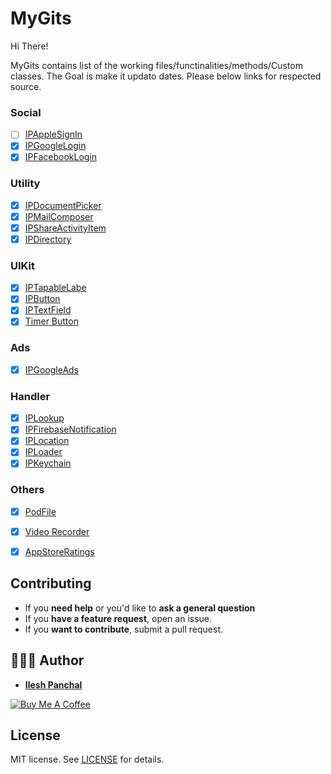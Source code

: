 # MyGits

Hi There!

MyGits contains list of the working files/functinalities/methods/Custom classes. The Goal is make it updato dates. Please below links for respected source.

### Social
- [ ] [IPAppleSignIn]()
- [x] [IPGoogleLogin](https://gist.github.com/Ilesh/7bddca40a4493e69689d436990e0d173)
- [x] [IPFacebookLogin](https://gist.github.com/Ilesh/53e78ba7c5d2aa61ca960bffea5a359f)

### Utility
- [x] [IPDocumentPicker](https://gist.github.com/Ilesh/d292ae0ae71b624eacbda5e937b1f11e)
- [x] [IPMailComposer](https://gist.github.com/Ilesh/c78a0167d5de9b2bc665124429db3d97)
- [x] [IPShareActivityItem](https://gist.github.com/Ilesh/9395f06c2adcb424e9ffe0a80d3bf24a)
- [x] [IPDirectory](https://gist.github.com/Ilesh/1d6167f6d61ab035f4e39ff02dbf2a2a)

### UIKit
- [x] [IPTapableLabe](https://gist.github.com/Ilesh/4dc8e49b58ec5e52f3d266d5f8764dba)
- [x] [IPButton](https://gist.github.com/Ilesh/4771c149a7005a6872abaf088881d3fe)
- [x] [IPTextField](https://gist.github.com/Ilesh/d6f3569cfa87c63d47384a1a846fb0a7)
- [x] [Timer Button](https://gist.github.com/Ilesh/a7ba1c283e5d89a31ea4318e4f03b2ee)

### Ads
- [x] [IPGoogleAds](https://gist.github.com/Ilesh/44d4ed9fa3b01c8b2ff29670cc36bc9a)

### Handler
- [x] [IPLookup](https://gist.github.com/Ilesh/19662fe6465b7b4f1d439167a77f3049)
- [x] [IPFirebaseNotification](https://gist.github.com/Ilesh/dd0f96d9dc6ed9eb2711f839f3604a2c)
- [x] [IPLocation](https://gist.github.com/Ilesh/696ad251dbe96e73823a476cd8d322ee)
- [x] [IPLoader](https://gist.github.com/Ilesh/b2c91f881341a7c22bd355b932cedca3)
- [x] [IPKeychain](https://gist.github.com/Ilesh/63f6ca0acde8923514529c9e0022d97f)

### Others
- [x] [PodFile](https://gist.github.com/Ilesh/712f719c3b4632e8e0aad0810d3cf5d0)
- [x] [Video Recorder](https://gist.github.com/Ilesh/952e7f1e28566358b58d05281a758d68)
- [x] [AppStoreRatings](https://gist.github.com/Ilesh/a640fec1b1c93b6d9c4025d69c38c47f)



## Contributing

- If you **need help** or you'd like to **ask a general question**
- If you **have a feature request**, open an issue.
- If you **want to contribute**, submit a pull request.

## 👨🏻‍💻 Author

* **[Ilesh Panchal](https://twitter.com/ilesh_panchal)**

<a href="https://www.buymeacoffee.com/dD9nr61qx" target="_blank"><img src="https://www.buymeacoffee.com/assets/img/custom_images/black_img.png" alt="Buy Me A Coffee" style="height: auto !important;width: auto !important;" ></a>

## License

 MIT license.
See [LICENSE](./LICENSE) for details.
